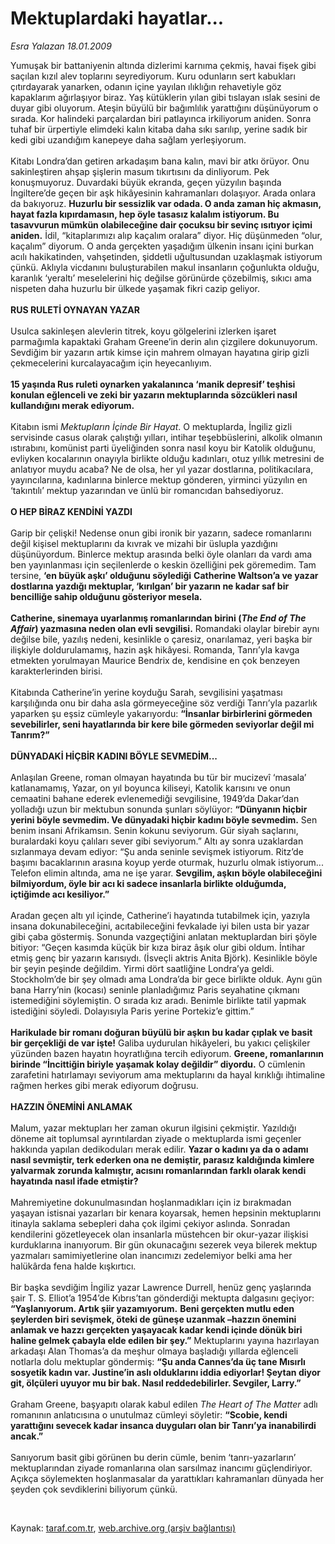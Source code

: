 # Mektuplardaki hayatlar...

*Esra Yalazan 18.01.2009*

<div class="taraf_structure_2col_1zq">
<div class="margen_n">



 <p>Yumuşak bir battaniyenin altında dizlerimi karnıma çekmiş, havai fişek gibi saçılan kızıl alev toplarını seyrediyorum. Kuru odunların sert kabukları çıtırdayarak yanarken, odanın içine yayılan ılıklığın rehavetiyle göz kapaklarım ağırlaşıyor biraz. Yaş kütüklerin yılan gibi tıslayan ıslak sesini de duyar gibi oluyorum. Ateşin büyülü bir bağımlılık yarattığını düşünüyorum o sırada. Kor halindeki parçalardan biri patlayınca irkiliyorum aniden. Sonra tuhaf bir ürpertiyle elimdeki kalın kitaba daha sıkı sarılıp, yerine sadık bir kedi gibi uzandığım kanepeye daha sağlam yerleşiyorum.<br/><br/>Kitabı Londra’dan getiren arkadaşım bana kalın, mavi bir atkı örüyor. Onu sakinleştiren ahşap şişlerin masum tıkırtısını da dinliyorum. Pek konuşmuyoruz. Duvardaki büyük ekranda, geçen yüzyılın başında İngiltere’de geçen bir aşk hikâyesinin kahramanları dolaşıyor. Arada onlara da bakıyoruz. <b>Huzurlu bir sessizlik var odada. O anda zaman hiç akmasın, hayat fazla kıpırdamasın, hep öyle tasasız kalalım istiyorum. Bu tasavvurun mümkün olabileceğine dair çocuksu bir sevinç ısıtıyor içimi aniden.</b> İdil, “kitaplarımızı alıp kaçalım oralara” diyor. Hiç düşünmeden “olur, kaçalım” diyorum. O anda gerçekten yaşadığım ülkenin insanı içini burkan acılı hakikatinden, vahşetinden, şiddetli uğultusundan uzaklaşmak istiyorum çünkü. Aklıyla vicdanını buluşturabilen makul insanların çoğunlukta olduğu, karanlık ‘yeraltı’ meselelerini hiç değilse görünürde çözebilmiş, sıkıcı ama nispeten daha huzurlu bir ülkede yaşamak fikri cazip geliyor. <b><br/><br/>RUS RULETİ OYNAYAN YAZAR </b><br/><br/>Usulca sakinleşen alevlerin titrek, koyu gölgelerini izlerken işaret parmağımla kapaktaki Graham Greene’in derin alın çizgilere dokunuyorum. Sevdiğim bir yazarın artık kimse için mahrem olmayan hayatına girip gizli çekmecelerini kurcalayacağım için heyecanlıyım. <b><br/><br/>15 yaşında Rus ruleti oynarken yakalanınca ‘manik depresif’ teşhisi konulan eğlenceli ve zeki bir yazarın mektuplarında sözcükleri nasıl kullandığını merak ediyorum.</b> <br/><br/>Kitabın ismi <i>Mektupların İçinde Bir Hayat</i>. O mektuplarda, İngiliz gizli servisinde casus olarak çalıştığı yılları, intihar teşebbüslerini, alkolik olmanın ıstırabını, komünist parti üyeliğinden sonra nasıl koyu bir Katolik olduğunu, evliyken kocalarının onayıyla birlikte olduğu kadınları, otuz yıllık metresini de anlatıyor muydu acaba? Ne de olsa, her yıl yazar dostlarına, politikacılara, yayıncılarına, kadınlarına binlerce mektup gönderen, yirminci yüzyılın en ‘takıntılı’ mektup yazarından ve ünlü bir romancıdan bahsediyoruz.<br/><br/><b>O HEP BİRAZ KENDİNİ YAZDI</b> <br/><br/>Garip bir çelişki! Nedense onun gibi ironik bir yazarın, sadece romanlarını değil kişisel mektuplarını da kıvrak ve mizahi bir üslupla yazdığını düşünüyordum. Binlerce mektup arasında belki öyle olanları da vardı ama ben yayınlanması için seçilenlerde o keskin özelliğini pek göremedim. Tam tersine, <b>‘en büyük aşkı’ olduğunu söylediği</b> <b>Catherine Waltson’a ve yazar dostlarına yazdığı mektuplar, ‘kırılgan’ bir yazarın ne kadar saf bir bencilliğe sahip olduğunu gösteriyor mesela. <br/><br/>Catherine, sinemaya uyarlanmış romanlarından birini (<i>The End of The Affair</i>) yazmasına neden olan evli sevgilisi.</b> Romandaki olaylar birebir aynı değilse bile, yazılış nedeni, kesinlikle o çaresiz, onarılamaz, yeri başka bir ilişkiyle doldurulamamış, hazin aşk hikâyesi. Romanda, Tanrı’yla kavga etmekten yorulmayan Maurice Bendrix de, kendisine en çok benzeyen karakterlerinden birisi. <br/><br/>Kitabında Catherine’in yerine koyduğu Sarah, sevgilisini yaşatması karşılığında onu bir daha asla görmeyeceğine söz verdiği Tanrı’yla pazarlık yaparken şu eşsiz cümleyle yakarıyordu: <b>“İnsanlar birbirlerini görmeden sevebilirler, seni hayatlarında bir kere bile görmeden seviyorlar değil mi Tanrım?” <br/><br/>DÜNYADAKİ HİÇBİR KADINI BÖYLE SEVMEDİM...</b> <br/><br/>Anlaşılan Greene, roman olmayan hayatında bu tür bir mucizevî ‘masala’ katlanamamış, Yazar, on yıl boyunca kiliseyi, Katolik karısını ve onun cemaatini bahane ederek evlenemediği sevgilisine, 1949’da Dakar’dan yolladığı uzun bir mektubun sonunda şunları söylüyor: <b>“Dünyanın hiçbir yerini böyle sevmedim. Ve dünyadaki hiçbir kadını böyle sevmedim.</b> Sen benim insani Afrikamsın. Senin kokunu seviyorum. Gür siyah saçlarını, buralardaki koyu çalıları sever gibi seviyorum.” Altı ay sonra uzaklardan sızlanmaya devam ediyor: “Şu anda seninle sevişmek istiyorum. Ritz’de başımı bacaklarının arasına koyup yerde oturmak, huzurlu olmak istiyorum... Telefon elimin altında, ama ne işe yarar. <b>Sevgilim, aşkın böyle olabileceğini bilmiyordum, öyle bir acı ki sadece insanlarla birlikte olduğumda, içtiğimde acı kesiliyor.”</b> <br/><br/>Aradan geçen altı yıl içinde, Catherine’i hayatında tutabilmek için, yazıyla insana dokunabileceğini, acıtabileceğini fevkalade iyi bilen usta bir yazar gibi çaba göstermiş. Sonunda vazgeçtiğini anlatan mektuplardan biri şöyle bitiyor: “Geçen kasımda küçük bir kıza biraz âşık olur gibi oldum. İntihar etmiş genç bir yazarın karısıydı. (İsveçli aktris Anita Björk). Kesinlikle böyle bir şeyin peşinde değildim. Yirmi dört saatliğine Londra’ya geldi. Stockholm’de bir şey olmadı ama Londra’da bir gece birlikte olduk. Aynı gün bana Harry’nin (kocası) seninle planladığımız Paris seyahatine çıkmanı istemediğini söylemiştin. O sırada kız aradı. Benimle birlikte tatil yapmak istediğini söyledi. Dolayısıyla Paris yerine Portekiz’e gittim.” <b><br/><br/>Harikulade bir romanı doğuran büyülü bir aşkın bu kadar çıplak ve basit bir gerçekliği de var işte!</b> Galiba uydurulan hikâyeleri, bu yakıcı çelişkiler yüzünden bazen hayatın hoyratlığına tercih ediyorum. <b>Greene, romanlarının birinde “İncittiğin biriyle yaşamak kolay değildir” diyordu.</b> O cümlenin zarafetini hatırlamayı seviyorum ama mektuplarını da hayal kırıklığı ihtimaline rağmen herkes gibi merak ediyorum doğrusu. <b><br/><br/>HAZZIN ÖNEMİNİ ANLAMAK</b> <br/><br/>Malum, yazar mektupları her zaman okurun ilgisini çekmiştir. Yazıldığı döneme ait toplumsal ayrıntılardan ziyade o mektuplarda ismi geçenler hakkında yapılan dedikoduları merak edilir. <b>Yazar o kadını ya da o adamı nasıl sevmiştir, terk ederken ona ne demiştir, parasız kaldığında kimlere yalvarmak zorunda kalmıştır, acısını romanlarından farklı olarak kendi hayatında nasıl ifade etmiştir?</b> <br/><br/>Mahremiyetine dokunulmasından hoşlanmadıkları için iz bırakmadan yaşayan istisnai yazarları bir kenara koyarsak, hemen hepsinin mektuplarını itinayla saklama sebepleri daha çok ilgimi çekiyor aslında. Sonradan kendilerini gözetleyecek olan insanlarla müstehcen bir okur-yazar ilişkisi kurduklarına inanıyorum. Bir gün okunacağını sezerek veya bilerek mektup yazmaları samimiyetlerine olan inancımızı zedelemiyor belki ama her halükârda fena halde kışkırtıcı. <br/><br/>Bir başka sevdiğim İngiliz yazar Lawrence Durrell, henüz genç yaşlarında şair T. S. Elliot’a 1954’de Kıbrıs’tan gönderdiği mektupta dalgasını geçiyor: <b>“Yaşlanıyorum. Artık şiir yazamıyorum.</b> <b>Beni gerçekten mutlu eden şeylerden biri sevişmek, öteki de güneşe uzanmak –hazzın önemini anlamak ve hazzı gerçekten yaşayacak kadar kendi içinde dönük biri haline gelmek çabayla elde edilen bir şey.”</b> Mektuplarını yayına hazırlayan arkadaşı Alan Thomas’a da meşhur olmaya başladığı yıllarda eğlenceli notlarla dolu mektuplar göndermiş: <b>“Şu anda Cannes’da üç tane Mısırlı sosyetik kadın var. Justine’in aslı olduklarını iddia ediyorlar! Şeytan diyor git, ölçüleri uyuyor mu bir bak. Nasıl reddedebilirler. Sevgiler, Larry.”</b> <br/><br/>Graham Greene, başyapıtı olarak kabul edilen <i>The Heart of The Matter</i> adlı romanının anlatıcısına o unutulmaz cümleyi söyletir: <b>“Scobie, kendi yarattığını sevecek kadar insanca duyguları olan bir Tanrı’ya inanabilirdi ancak.”</b> <br/><br/>Sanıyorum basit gibi görünen bu derin cümle, benim ‘tanrı-yazarların’ mektuplarından ziyade romanlarına olan sarsılmaz inancımı güçlendiriyor. Açıkça söylemekten hoşlanmasalar da yarattıkları kahramanları dünyada her şeyden çok sevdiklerini biliyorum çünkü.</p>

<br/>


<div id="taraf_not">
</div>

</div>


</div>

Kaynak: [taraf.com.tr](http://www.taraf.com.tr:80/makale/3608.htm), [web.archive.org (arşiv bağlantısı)](http://web.archive.org/web/20090414192241/http://www.taraf.com.tr:80/makale/3608.htm)
